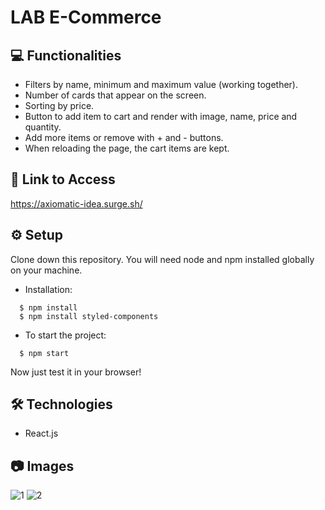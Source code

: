 # LAB E-Commerce

## 💻 Functionalities
- Filters by name, minimum and maximum value (working together).
- Number of cards that appear on the screen.
- Sorting by price.
- Button to add item to cart and render with image, name, price and quantity.
- Add more items or remove with + and - buttons.
- When reloading the page, the cart items are kept.

## 🔗 Link to Access
https://axiomatic-idea.surge.sh/

## ⚙️ Setup

Clone down this repository. You will need node and npm installed globally on your machine.

- Installation:

```
  $ npm install
  $ npm install styled-components

```

- To start the project:

```
  $ npm start
```

Now just test it in your browser!

## 🛠 Technologies

- React.js

## 📷 Images
![1](https://user-images.githubusercontent.com/102267210/180664101-bd1f9a4f-11ca-435c-85ea-2fd81dc82896.png)
![2](https://user-images.githubusercontent.com/102267210/180664099-3bf3050d-9f01-4d03-b4f2-fd9e02f1383b.png)

